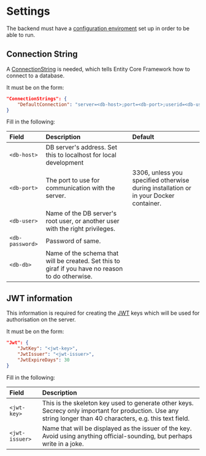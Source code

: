 # Settings

The backend must have a [configuration enviroment](https://docs.microsoft.com/da-dk/aspnet/core/fundamentals/configuration/index?view=aspnetcore-2.2)
set up in order to be able to run.

## Connection String

A [ConnectionString](https://docs.microsoft.com/en-us/ef/core/miscellaneous/connection-strings)
is needed, which tells Entity Core Framework how to connect to a database.

It must be on the form:

```json
"ConnectionStrings": {
    "DefaultConnection": "server=<db-host>;port=<db-port>;userid=<db-user>;password=<db-password>;database=<db-db>;Allow User Variables=True"
}
```

Fill in the following:

| Field | Description | Default |
|:---|:---|:---|
| ```<db-host>``` | DB server's address. Set this to localhost for local development | |
| ```<db-port>``` | The port to use for communication with the server. | 3306, unless you specified otherwise during installation or in your Docker container. |
| ```<db-user>``` | Name of the DB server's root user, or another user with the right privileges. | |
| ```<db-password>``` | Password of same. | |
| ```<db-db>``` | Name of the schema that will be created. Set this to giraf if you have no reason to do otherwise.| |

## JWT information

This information is required for creating the [JWT](https://jwt.io/) keys which
will be used for authorisation on the server.

It must be on the form:

```json
"Jwt": {
    "JwtKey": "<jwt-key>",
    "JwtIssuer": "<jwt-issuer>",
    "JwtExpireDays": 30
}
```

Fill in the following:

| Field | Description |
| :-----|:------------|
|```<jwt-key>``` | This is the skeleton key used to generate other keys. Secrecy only important for production. Use any string longer than 40 characters, e.g. this text field.|
| ```<jwt-issuer>``` | Name that will be displayed as the issuer of the key. Avoid using anything official-sounding, but perhaps write in a joke.|
